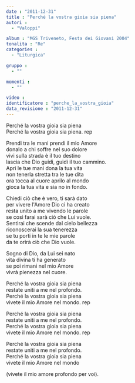 ```yaml
---
date : "2011-12-31"
title : "Perché la vostra gioia sia piena"
autori : 
  - "Valoppi"

album : "MGS Triveneto, Festa dei Giovani 2004"
tonalita : "Re"
categories : 
  - "Liturgica"

gruppo : 
  - ""

momenti : 
  - ""

video : 
identificatore : "perche_la_vostra_gioia"
data_revisione : "2011-12-31"
---
```

  
  
Perché la vostra gioia sia piena  
Perché la vostra gioia sia piena. rep  
  
  
  
Prendi tra le mani prendi il mio Amore  
donalo a chi soffre nel suo dolore  
vivi sulla strada è il tuo destino  
lascia che Dio guidi, guidi il tuo cammino.  
Apri le tue mani dona la tua vita  
non tenerla stretta tra le tue dita  
ora tocca al cuore aprilo al mondo  
gioca la tua vita e sia no in fondo.  
  
  
  
  
Chiedi ciò che è vero, ti sarà dato  
per vivere l'Amore Dio ci ha creato  
resta unito a me vivendo le parole  
se così farai sarà ciò che Lui vuole.  
Sentirai che scende dal cielo bellezza  
riconoscerai la sua tenerezza  
se tu porti in te le mie parole  
da te orirà ciò che Dio vuole.  
  
  
  
  
Sogno di Dio, da Lui sei nato  
vita divina ti ha generato  
se poi rimani nel mio Amore  
vivrà pienezza nel cuore.  
  
  
  
Perché la vostra gioia sia piena  
restate uniti a me nel profondo.  
Perché la vostra gioia sia piena  
vivete il mio Amore nel mondo. rep  
  
Perché la vostra gioia sia piena  
restate uniti a me nel profondo.  
Perché la vostra gioia sia piena  
vivete il mio Amore nel mondo. rep  
  
Perché la vostra gioia sia piena  
restate uniti a me nel profondo.  
Perché la vostra gioia sia piena  
vivete il mio Amore nel mondo  
  
(vivete il mio amore profondo per voi).  
  
  
  
